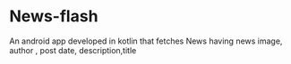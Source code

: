 # News-flash
An android app developed in kotlin that fetches News having news image, author , post date, description,title
